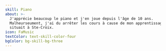 ```yaml
---
skill: Piano
about: >-
  J'apprécie beaucoup le piano et j'en joue depuis l'âge de 10 ans.
  Malheurseument, j'ai du arrêter les cours à cause de mon apprentissage qui ce
  situait à Ste-Croix.
icon: FaMusic
textColor: text-skill-color-four
bgColor: bg-skill-bg-three
---
```


